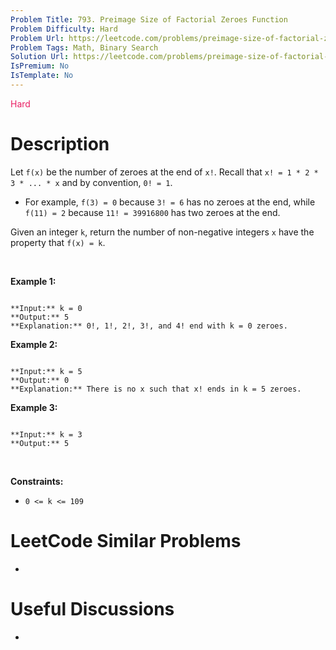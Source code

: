 ```yaml
---
Problem Title: 793. Preimage Size of Factorial Zeroes Function
Problem Difficulty: Hard
Problem Url: https://leetcode.com/problems/preimage-size-of-factorial-zeroes-function/
Problem Tags: Math, Binary Search
Solution Url: https://leetcode.com/problems/preimage-size-of-factorial-zeroes-function/solution/
IsPremium: No
IsTemplate: No
---
```


<span style="color: rgb(233, 30, 99);">Hard</span>

# Description

Let `f(x)` be the number of zeroes at the end of `x!`. Recall that `x! = 1 * 2 * 3 * ... * x` and by convention, `0! = 1`.


* For example, `f(3) = 0` because `3! = 6` has no zeroes at the end, while `f(11) = 2` because `11! = 39916800` has two zeroes at the end.


Given an integer `k`, return the number of non-negative integers `x` have the property that `f(x) = k`.


 


**Example 1:**



```

**Input:** k = 0
**Output:** 5
**Explanation:** 0!, 1!, 2!, 3!, and 4! end with k = 0 zeroes.

```

**Example 2:**



```

**Input:** k = 5
**Output:** 0
**Explanation:** There is no x such that x! ends in k = 5 zeroes.

```

**Example 3:**



```

**Input:** k = 3
**Output:** 5

```

 


**Constraints:**


* `0 <= k <= 109`




# LeetCode Similar Problems

- []()

# Useful Discussions

- []()
